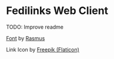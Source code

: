 # Fedilinks Web Client

TODO: Improve readme

<a href="https://rsms.me/inter/" target="_blank">Font</a> by <a href="https://rsms.me/" target="_blank">Rasmus</a>

Link Icon by <a href="https://www.flaticon.com/free-icons/link" title="link icons">Freepik (Flaticon)</a>
